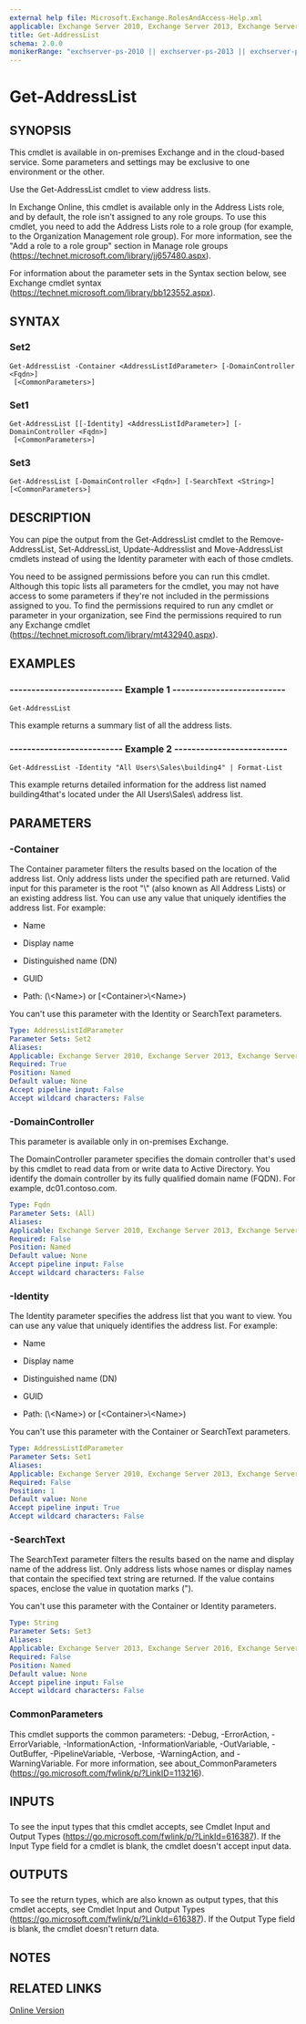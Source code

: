 ```yaml
---
external help file: Microsoft.Exchange.RolesAndAccess-Help.xml
applicable: Exchange Server 2010, Exchange Server 2013, Exchange Server 2016, Exchange Server 2019, Exchange Online
title: Get-AddressList
schema: 2.0.0
monikerRange: "exchserver-ps-2010 || exchserver-ps-2013 || exchserver-ps-2016 || exchserver-ps-2019 || exchonline-ps"
---
```


# Get-AddressList

## SYNOPSIS
This cmdlet is available in on-premises Exchange and in the cloud-based service. Some parameters and settings may be exclusive to one environment or the other.

Use the Get-AddressList cmdlet to view address lists.

In Exchange Online, this cmdlet is available only in the Address Lists role, and by default, the role isn't assigned to any role groups. To use this cmdlet, you need to add the Address Lists role to a role group (for example, to the Organization Management role group). For more information, see the "Add a role to a role group" section in Manage role groups (https://technet.microsoft.com/library/jj657480.aspx).

For information about the parameter sets in the Syntax section below, see Exchange cmdlet syntax (https://technet.microsoft.com/library/bb123552.aspx).

## SYNTAX

### Set2
```
Get-AddressList -Container <AddressListIdParameter> [-DomainController <Fqdn>]
 [<CommonParameters>]
```

### Set1
```
Get-AddressList [[-Identity] <AddressListIdParameter>] [-DomainController <Fqdn>]
 [<CommonParameters>]
```

### Set3
```
Get-AddressList [-DomainController <Fqdn>] [-SearchText <String>] [<CommonParameters>]
```

## DESCRIPTION
You can pipe the output from the Get-AddressList cmdlet to the Remove-AddressList, Set-AddressList, Update-Addresslist and Move-AddressList cmdlets instead of using the Identity parameter with each of those cmdlets.

You need to be assigned permissions before you can run this cmdlet. Although this topic lists all parameters for the cmdlet, you may not have access to some parameters if they're not included in the permissions assigned to you. To find the permissions required to run any cmdlet or parameter in your organization, see Find the permissions required to run any Exchange cmdlet (https://technet.microsoft.com/library/mt432940.aspx).

## EXAMPLES

### -------------------------- Example 1 --------------------------
```
Get-AddressList
```

This example returns a summary list of all the address lists.

### -------------------------- Example 2 --------------------------
```
Get-AddressList -Identity "All Users\Sales\building4" | Format-List
```

This example returns detailed information for the address list named building4that's located under the All Users\\Sales\\ address list.

## PARAMETERS

### -Container
The Container parameter filters the results based on the location of the address list. Only address lists under the specified path are returned. Valid input for this parameter is the root "\\" (also known as All Address Lists) or an existing address list. You can use any value that uniquely identifies the address list. For example:

- Name

- Display name

- Distinguished name (DN)

- GUID

- Path: (\\\<Name\>) or [\<Container\>\\\<Name\>)

You can't use this parameter with the Identity or SearchText parameters.

```yaml
Type: AddressListIdParameter
Parameter Sets: Set2
Aliases:
Applicable: Exchange Server 2010, Exchange Server 2013, Exchange Server 2016, Exchange Server 2019, Exchange Online
Required: True
Position: Named
Default value: None
Accept pipeline input: False
Accept wildcard characters: False
```

### -DomainController
This parameter is available only in on-premises Exchange.

The DomainController parameter specifies the domain controller that's used by this cmdlet to read data from or write data to Active Directory. You identify the domain controller by its fully qualified domain name (FQDN). For example, dc01.contoso.com.

```yaml
Type: Fqdn
Parameter Sets: (All)
Aliases:
Applicable: Exchange Server 2010, Exchange Server 2013, Exchange Server 2016, Exchange Server 2019
Required: False
Position: Named
Default value: None
Accept pipeline input: False
Accept wildcard characters: False
```

### -Identity
The Identity parameter specifies the address list that you want to view. You can use any value that uniquely identifies the address list. For example:

- Name

- Display name

- Distinguished name (DN)

- GUID

- Path: (\\\<Name\>) or [\<Container\>\\\<Name\>)

You can't use this parameter with the Container or SearchText parameters.

```yaml
Type: AddressListIdParameter
Parameter Sets: Set1
Aliases:
Applicable: Exchange Server 2010, Exchange Server 2013, Exchange Server 2016, Exchange Server 2019, Exchange Online
Required: False
Position: 1
Default value: None
Accept pipeline input: True
Accept wildcard characters: False
```

### -SearchText
The SearchText parameter filters the results based on the name and display name of the address list. Only address lists whose names or display names that contain the specified text string are returned. If the value contains spaces, enclose the value in quotation marks (").

You can't use this parameter with the Container or Identity parameters.

```yaml
Type: String
Parameter Sets: Set3
Aliases:
Applicable: Exchange Server 2013, Exchange Server 2016, Exchange Server 2019, Exchange Online
Required: False
Position: Named
Default value: None
Accept pipeline input: False
Accept wildcard characters: False
```

### CommonParameters
This cmdlet supports the common parameters: -Debug, -ErrorAction, -ErrorVariable, -InformationAction, -InformationVariable, -OutVariable, -OutBuffer, -PipelineVariable, -Verbose, -WarningAction, and -WarningVariable. For more information, see about_CommonParameters (https://go.microsoft.com/fwlink/p/?LinkID=113216).

## INPUTS

###  
To see the input types that this cmdlet accepts, see Cmdlet Input and Output Types (https://go.microsoft.com/fwlink/p/?LinkId=616387). If the Input Type field for a cmdlet is blank, the cmdlet doesn't accept input data.

## OUTPUTS

###  
To see the return types, which are also known as output types, that this cmdlet accepts, see Cmdlet Input and Output Types (https://go.microsoft.com/fwlink/p/?LinkId=616387). If the Output Type field is blank, the cmdlet doesn't return data.

## NOTES

## RELATED LINKS

[Online Version](https://technet.microsoft.com/library/21eae768-0a94-4d55-809f-a9b7062092de.aspx)
